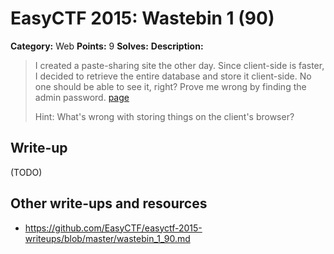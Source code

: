 # EasyCTF 2015: Wastebin 1 (90)

**Category:** Web
**Points:** 9
**Solves:** 
**Description:**

> I created a paste-sharing site the other day. Since client-side is faster, I decided to retrieve the entire database and store it client-side. No one should be able to see it, right? Prove me wrong by finding the admin password. [page](https://www.easyctf.com/static/problems/wastebin-1/index.html)
> 
> 
> Hint: What's wrong with storing things on the client's browser?


## Write-up

(TODO)

## Other write-ups and resources

* <https://github.com/EasyCTF/easyctf-2015-writeups/blob/master/wastebin_1_90.md>
